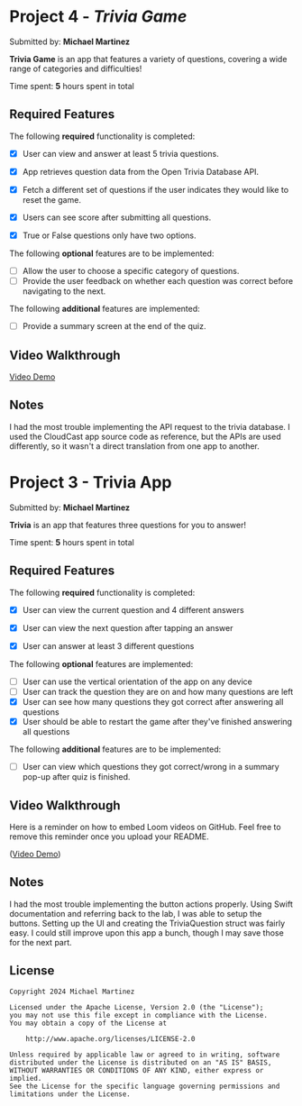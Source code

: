 # Project 4 - *Trivia Game*

Submitted by: **Michael Martinez**

**Trivia Game** is an app that features a variety of questions, covering a wide range of categories and difficulties!

Time spent: **5** hours spent in total

## Required Features

The following **required** functionality is completed:

- [x] User can view and answer at least 5 trivia questions.
- [x] App retrieves question data from the Open Trivia Database API.
- [x] Fetch a different set of questions if the user indicates they would like to reset the game.
- [x] Users can see score after submitting all questions.
- [x] True or False questions only have two options.


The following **optional** features are to be implemented:

  
- [ ] Allow the user to choose a specific category of questions.
- [ ] Provide the user feedback on whether each question was correct before navigating to the next.

The following **additional** features are implemented:

- [ ] Provide a summary screen at the end of the quiz.

## Video Walkthrough

[Video Demo](https://youtube.com/shorts/CTvYQmQSP80?feature=share)

## Notes

I had the most trouble implementing the API request to the trivia database. I used the CloudCast app source code as reference, but the APIs are used differently, so it wasn't a direct translation from one app to another.

# Project 3 - Trivia App

Submitted by: **Michael Martinez**

**Trivia** is an app that features three questions for you to answer!

Time spent: **5** hours spent in total

## Required Features

The following **required** functionality is completed:

- [x] User can view the current question and 4 different answers
- [x] User can view the next question after tapping an answer
- [x] User can answer at least 3 different questions


The following **optional** features are implemented:

- [ ] User can use the vertical orientation of the app on any device
- [ ] User can track the question they are on and how many questions are left
- [x] User can see how many questions they got correct after answering all questions
- [x] User should be able to restart the game after they've finished answering all questions

The following **additional** features are to be implemented:

- [ ] User can view which questions they got correct/wrong in a summary pop-up after quiz is finished.

## Video Walkthrough

Here is a reminder on how to embed Loom videos on GitHub. Feel free to remove this reminder once you upload your README. 

([Video Demo](https://youtu.be/t-UEfzIV9Jo))

## Notes

I had the most trouble implementing the button actions properly. Using Swift documentation and referring back to the lab, I was able to setup the buttons. Setting up the UI and creating the TriviaQuestion struct was fairly easy. I could still improve upon this app a bunch, though I may save those for the next part.

## License

    Copyright 2024 Michael Martinez

    Licensed under the Apache License, Version 2.0 (the "License");
    you may not use this file except in compliance with the License.
    You may obtain a copy of the License at

        http://www.apache.org/licenses/LICENSE-2.0

    Unless required by applicable law or agreed to in writing, software
    distributed under the License is distributed on an "AS IS" BASIS,
    WITHOUT WARRANTIES OR CONDITIONS OF ANY KIND, either express or implied.
    See the License for the specific language governing permissions and
    limitations under the License.
